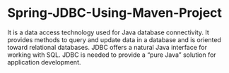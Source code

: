 # Spring-JDBC-Using-Maven-Project
It is a data access technology used for Java database connectivity. It provides methods to query and update data in a database and is oriented toward relational databases. JDBC offers a natural Java interface for working with SQL. JDBC is needed to provide a “pure Java” solution for application development.
